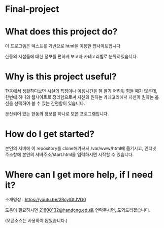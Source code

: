 # Final-project

# What does this project do? 

이 프로그램은 텍스트를 기반으로 html을 이용한 웹사이트입니다.

한동의 시설들에 대한 정보를 편하게 보고자 카테고리별로 분류하였습니다.


# Why is this project useful? 

한동에서 생활하다보면 시설의 특징이나 이용시간을 잘 알기 어려워 힘들 때가 많은데, 한번에 하나의 웹사이트로 정리함으로써 자신의 원하는 카테고리에서 자신이 원하는 옵션을 선택하여 볼 수 있는 간편함이 있습니다.

분산되어 있는 한동의 정보를 하나로 모은 프로그램입니다.

# How do I get started?
본인의 서버에 이 repository를 clone해가셔서 /var/www/html에 옮기시고, 인터넷 주소창에 본인의 서버주소/start.html을 입력하시면 시작할 수 있습니다.

# Where can I get more help, if I need it?
소개영상 : https://youtu.be/3RcylOtJVD0

도움이 필요하시면 21800132@handong.edu로 연락주시면, 도와드리겠습니다.

(오픈소스는 사용하지 않았습니다.)
